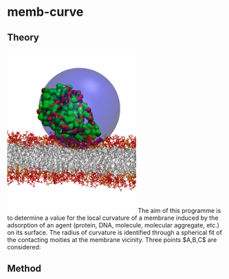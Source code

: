# memb-curve

## Theory
<img src="images/sphere.jpg" alt="" width="300">
The aim of this programme is to determine a value for the local curvature of a membrane induced by the adsorption of an agent (protein, DNA, molecule, molecular aggregate, etc.) on its surface. The radius of curvature is identified through a spherical fit of the contacting moities at the membrane vicinity.
Three points $A,B,C$ are considered:

## Method

